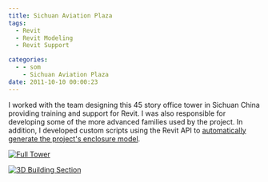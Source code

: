 ```yaml
---
title: Sichuan Aviation Plaza
tags:
  - Revit
  - Revit Modeling
  - Revit Support

categories:
  - - som
    - Sichuan Aviation Plaza
date: 2011-10-10 00:00:23
---
```


I worked with the team designing this 45 story office tower in Sichuan China providing training and support for Revit. I was also responsible for developing some of the more advanced families used by the project. In addition, I developed custom scripts using the Revit API to [automatically generate the project's enclosure model](http://www.ericanastas.com/sap-enclosure/).

[![](http://www.ericanastas.com/wp-content/uploads/2012/02/Full-Tower-636x1272.jpg "Full Tower")](Full-Tower.jpg)

[![](http://www.ericanastas.com/wp-content/uploads/2012/02/Building-Section-3d-636x476.jpg "3D Building Section")](Building-Section-3d.jpg)
